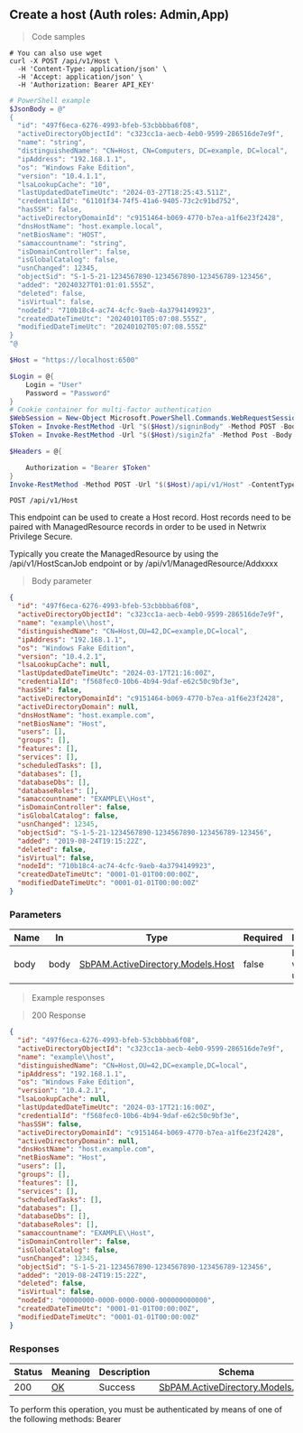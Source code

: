 
## Create a host (Auth roles: Admin,App)

<a id="opIdCreateAsync"></a>

> Code samples

```shell
# You can also use wget
curl -X POST /api/v1/Host \
  -H 'Content-Type: application/json' \
  -H 'Accept: application/json' \
  -H 'Authorization: Bearer API_KEY'

```

```powershell
# PowerShell example
$JsonBody = @"
{
  "id": "497f6eca-6276-4993-bfeb-53cbbbba6f08",
  "activeDirectoryObjectId": "c323cc1a-aecb-4eb0-9599-286516de7e9f",
  "name": "string",
  "distinguishedName": "CN=Host, CN=Computers, DC=example, DC=local",
  "ipAddress": "192.168.1.1",
  "os": "Windows Fake Edition",
  "version": "10.4.1.1",
  "lsaLookupCache": "10",
  "lastUpdatedDateTimeUtc": "2024-03-27T18:25:43.511Z",
  "credentialId": "61101f34-74f5-41a6-9405-73c2c91bd752",
  "hasSSH": false,
  "activeDirectoryDomainId": "c9151464-b069-4770-b7ea-a1f6e23f2428",
  "dnsHostName": "host.example.local",
  "netBiosName": "HOST",
  "samaccountname": "string",
  "isDomainController": false,
  "isGlobalCatalog": false,
  "usnChanged": 12345,
  "objectSid": "S-1-5-21-1234567890-1234567890-123456789-123456",
  "added": "20240327T01:01:01.555Z",
  "deleted": false,
  "isVirtual": false,
  "nodeId": "710b18c4-ac74-4cfc-9aeb-4a3794149923",
  "createdDateTimeUtc": "20240101T05:07:08.555Z",
  "modifiedDateTimeUtc": "20240102T05:07:08.555Z"
}
"@

$Host = "https://localhost:6500"

$Login = @{
    Login = "User"
    Password = "Password"
}
# Cookie container for multi-factor authentication
$WebSession = New-Object Microsoft.PowerShell.Commands.WebRequestSession
$Token = Invoke-RestMethod -Url "$($Host)/signinBody" -Method POST -Body (ConvertTo-Json $Login) -WebRequestSession $WebSession
$Token = Invoke-RestMethod -Url "$($Host)/sigin2fa" -Method Post -Body $MfaCode -Headers @{Authorization: "Bearer $Token"} -WebRequestSession $WebSession

$Headers = @{

    Authorization = "Bearer $Token"
}
Invoke-RestMethod -Method POST -Url "$($Host)/api/v1/Host" -ContentType "application/json" -Body $JsonBody -Headers $Headers
```

`POST /api/v1/Host`

This endpoint can be used to create a Host record.
Host records need to be paired with ManagedResource records in order
to be used in Netwrix Privilege Secure.
            
Typically you create the ManagedResource by using the /api/v1/HostScanJob
endpoint or by /api/v1/ManagedResource/Addxxxx

> Body parameter

```json
{
  "id": "497f6eca-6276-4993-bfeb-53cbbbba6f08",
  "activeDirectoryObjectId": "c323cc1a-aecb-4eb0-9599-286516de7e9f",
  "name": "example\\host",
  "distinguishedName": "CN=Host,OU=42,DC=example,DC=local",
  "ipAddress": "192.168.1.1",
  "os": "Windows Fake Edition",
  "version": "10.4.2.1",
  "lsaLookupCache": null,
  "lastUpdatedDateTimeUtc": "2024-03-17T21:16:00Z",
  "credentialId": "f568fec0-10b6-4b94-9daf-e62c50c9bf3e",
  "hasSSH": false,
  "activeDirectoryDomainId": "c9151464-b069-4770-b7ea-a1f6e23f2428",
  "activeDirectoryDomain": null,
  "dnsHostName": "host.example.com",
  "netBiosName": "Host",
  "users": [],
  "groups": [],
  "features": [],
  "services": [],
  "scheduledTasks": [],
  "databases": [],
  "databaseDbs": [],
  "databaseRoles": [],
  "samaccountname": "EXAMPLE\\Host",
  "isDomainController": false,
  "isGlobalCatalog": false,
  "usnChanged": 12345,
  "objectSid": "S-1-5-21-1234567890-1234567890-123456789-123456",
  "added": "2019-08-24T19:15:22Z",
  "deleted": false,
  "isVirtual": false,
  "nodeId": "710b18c4-ac74-4cfc-9aeb-4a3794149923",
  "createdDateTimeUtc": "0001-01-01T00:00:00Z",
  "modifiedDateTimeUtc": "0001-01-01T00:00:00Z"
}
```

<h3 id="create-a-host-(auth-roles:-admin,app)-parameters">Parameters</h3>

|Name|In|Type|Required|Description|
|---|---|---|---|---|
|body|body|[SbPAM.ActiveDirectory.Models.Host](../Models/sbpam.activedirectory.models.host.md)|false|Host object with updates|

> Example responses

> 200 Response

```json
{
  "id": "497f6eca-6276-4993-bfeb-53cbbbba6f08",
  "activeDirectoryObjectId": "c323cc1a-aecb-4eb0-9599-286516de7e9f",
  "name": "example\\host",
  "distinguishedName": "CN=Host,OU=42,DC=example,DC=local",
  "ipAddress": "192.168.1.1",
  "os": "Windows Fake Edition",
  "version": "10.4.2.1",
  "lsaLookupCache": null,
  "lastUpdatedDateTimeUtc": "2024-03-17T21:16:00Z",
  "credentialId": "f568fec0-10b6-4b94-9daf-e62c50c9bf3e",
  "hasSSH": false,
  "activeDirectoryDomainId": "c9151464-b069-4770-b7ea-a1f6e23f2428",
  "activeDirectoryDomain": null,
  "dnsHostName": "host.example.com",
  "netBiosName": "Host",
  "users": [],
  "groups": [],
  "features": [],
  "services": [],
  "scheduledTasks": [],
  "databases": [],
  "databaseDbs": [],
  "databaseRoles": [],
  "samaccountname": "EXAMPLE\\Host",
  "isDomainController": false,
  "isGlobalCatalog": false,
  "usnChanged": 12345,
  "objectSid": "S-1-5-21-1234567890-1234567890-123456789-123456",
  "added": "2019-08-24T19:15:22Z",
  "deleted": false,
  "isVirtual": false,
  "nodeId": "00000000-0000-0000-0000-000000000000",
  "createdDateTimeUtc": "0001-01-01T00:00:00Z",
  "modifiedDateTimeUtc": "0001-01-01T00:00:00Z"
}
```

<h3 id="create-a-host-(auth-roles:-admin,app)-responses">Responses</h3>

|Status|Meaning|Description|Schema|
|---|---|---|---|
|200|[OK](https://tools.ietf.org/html/rfc7231#section-6.3.1)|Success|[SbPAM.ActiveDirectory.Models.Host](../Models/sbpam.activedirectory.models.host.md)|

<aside class="warning">
To perform this operation, you must be authenticated by means of one of the following methods:
Bearer
</aside>



